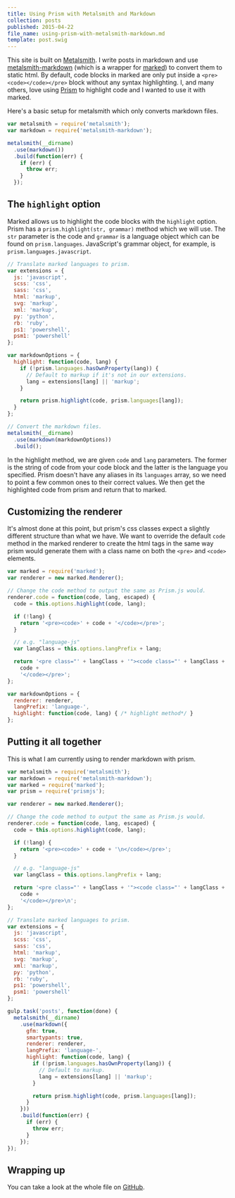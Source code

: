 ```yaml
---
title: Using Prism with Metalsmith and Markdown
collection: posts
published: 2015-04-22
file_name: using-prism-with-metalsmith-markdown.md
template: post.swig
---
```


This site is built on [Metalsmith](http://www.metalsmith.io/). I write posts in markdown and use [metalsmith-markdown](https://github.com/segmentio/metalsmith-markdown) (which is a wrapper for [marked](https://github.com/chjj/marked)) to convert them to static html. By default, code blocks in marked are only put inside a `<pre><code></code></pre>` block without any syntax highlighting. I, and many others, love using [Prism](http://prismjs.com/) to highlight code and I wanted to use it with marked.

Here's a basic setup for metalsmith which only converts markdown files.

```js
var metalsmith = require('metalsmith');
var markdown = require('metalsmith-markdown');

metalsmith(__dirname)
  .use(markdown())
  .build(function(err) {
    if (err) {
      throw err;
    }
  });
```
## The `highlight` option

Marked allows us to highlight the code blocks with the `highlight` option. Prism has a `prism.highlight(str, grammar)` method which we will use. The `str` parameter is the code and `grammar` is a language object which can be found on `prism.languages`. JavaScript's grammar object, for example, is `prism.languages.javascript`.

```js
// Translate marked languages to prism.
var extensions = {
  js: 'javascript',
  scss: 'css',
  sass: 'css',
  html: 'markup',
  svg: 'markup',
  xml: 'markup',
  py: 'python',
  rb: 'ruby',
  ps1: 'powershell',
  psm1: 'powershell'
};

var markdownOptions = {
  highlight: function(code, lang) {
    if (!prism.languages.hasOwnProperty(lang)) {
      // Default to markup if it's not in our extensions.
      lang = extensions[lang] || 'markup';
    }

    return prism.highlight(code, prism.languages[lang]);
  }
};

// Convert the markdown files.
metalsmith(__dirname)
  .use(markdown(markdownOptions))
  .build();
```

In the highlight method, we are given `code` and `lang` parameters. The former is the string of code from your code block and the latter is the language you specified. Prism doesn't have any aliases in its `languages` array, so we need to point a few common ones to their correct values. We then get the highlighted code from prism and return that to marked.

## Customizing the renderer

It's almost done at this point, but prism's css classes expect a slightly different structure than what we have. We want to override the default `code` method in the marked renderer to create the html tags in the same way prism would generate them with a class name on both the `<pre>` and `<code>` elements.

```js
var marked = require('marked');
var renderer = new marked.Renderer();

// Change the code method to output the same as Prism.js would.
renderer.code = function(code, lang, escaped) {
  code = this.options.highlight(code, lang);

  if (!lang) {
    return '<pre><code>' + code + '</code></pre>';
  }

  // e.g. "language-js"
  var langClass = this.options.langPrefix + lang;

  return '<pre class="' + langClass + '"><code class="' + langClass + '">' +
    code +
    '</code></pre>';
};

var markdownOptions = {
  renderer: renderer,
  langPrefix: 'language-',
  highlight: function(code, lang) { /* highlight method*/ }
};
```

## Putting it all together

This is what I am currently using to render markdown with prism.

```js
var metalsmith = require('metalsmith');
var markdown = require('metalsmith-markdown');
var marked = require('marked');
var prism = require('prismjs');

var renderer = new marked.Renderer();

// Change the code method to output the same as Prism.js would.
renderer.code = function(code, lang, escaped) {
  code = this.options.highlight(code, lang);

  if (!lang) {
    return '<pre><code>' + code + '\n</code></pre>';
  }

  // e.g. "language-js"
  var langClass = this.options.langPrefix + lang;

  return '<pre class="' + langClass + '"><code class="' + langClass + '">' +
    code +
    '</code></pre>\n';
};

// Translate marked languages to prism.
var extensions = {
  js: 'javascript',
  scss: 'css',
  sass: 'css',
  html: 'markup',
  svg: 'markup',
  xml: 'markup',
  py: 'python',
  rb: 'ruby',
  ps1: 'powershell',
  psm1: 'powershell'
};

gulp.task('posts', function(done) {
  metalsmith(__dirname)
    .use(markdown({
      gfm: true,
      smartypants: true,
      renderer: renderer,
      langPrefix: 'language-',
      highlight: function(code, lang) {
        if (!prism.languages.hasOwnProperty(lang)) {
          // Default to markup.
          lang = extensions[lang] || 'markup';
        }

        return prism.highlight(code, prism.languages[lang]);
      }
    }))
    .build(function(err) {
      if (err) {
        throw err;
      }
    });
});
```

## Wrapping up

You can take a look at the whole file on [GitHub](https://github.com/Vestride/glen.codes/blob/master/gulp/metal.js).
